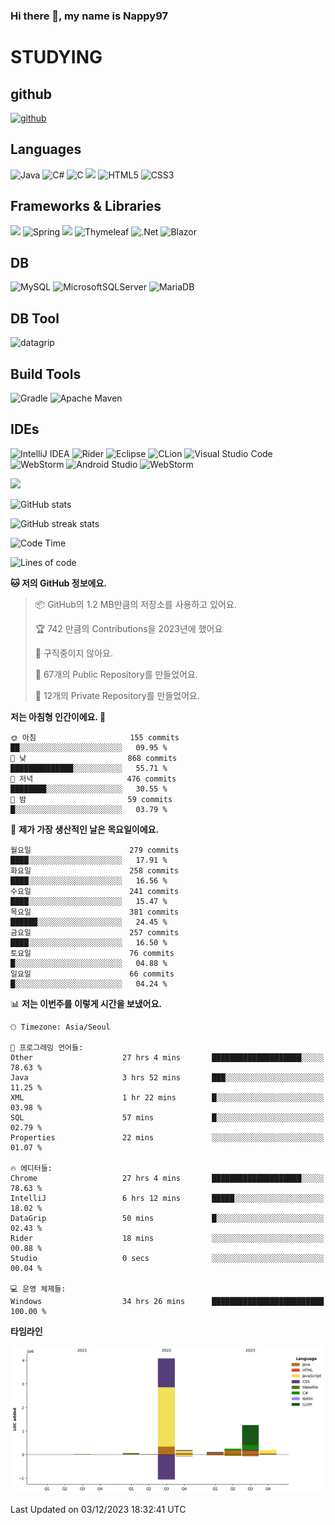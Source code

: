### Hi there 👋, my name is Nappy97

# STUDYING
## github
[<img src='https://cdn.jsdelivr.net/npm/simple-icons@3.0.1/icons/github.svg' alt='github' height='40'>](https://github.com/Nappy97)  

## Languages
![Java](https://img.shields.io/badge/java-%23ED8B00.svg?style=for-the-badge&logo=openjdk&logoColor=white) ![C#](https://img.shields.io/badge/c%23-%23239120.svg?style=for-the-badge&logo=c-sharp&logoColor=white) ![C](https://img.shields.io/badge/c-%2300599C.svg?style=for-the-badge&logo=c&logoColor=white) <img src="https://img.shields.io/badge/javascript-F7DF1E?style=for-the-badge&logo=javascript&logoColor=black"> ![HTML5](https://img.shields.io/badge/html5-%23E34F26.svg?style=for-the-badge&logo=html5&logoColor=white) ![CSS3](https://img.shields.io/badge/css3-%231572B6.svg?style=for-the-badge&logo=css3&logoColor=white)

## Frameworks & Libraries
<img src="https://img.shields.io/badge/bootstrap-7952B3?style=for-the-badge&logo=bootstrap&logoColor=white"> ![Spring](https://img.shields.io/badge/spring-%236DB33F.svg?style=for-the-badge&logo=spring&logoColor=white) <img src="https://img.shields.io/badge/jQuery-0769AD?style=for-the-badge&logo=jquery&logoColor=white"> ![Thymeleaf](https://img.shields.io/badge/Thymeleaf-%23005C0F.svg?style=for-the-badge&logo=Thymeleaf&logoColor=white) ![.Net](https://img.shields.io/badge/.NET-5C2D91?style=for-the-badge&logo=.net&logoColor=white) ![Blazor](https://img.shields.io/badge/blazor-%235C2D91.svg?style=for-the-badge&logo=blazor&logoColor=white)

## DB
![MySQL](https://img.shields.io/badge/mysql-%2300f.svg?style=for-the-badge&logo=mysql&logoColor=white) ![MicrosoftSQLServer](https://img.shields.io/badge/Microsoft%20SQL%20Server-CC2927?style=for-the-badge&logo=microsoft%20sql%20server&logoColor=white) ![MariaDB](https://img.shields.io/badge/MariaDB-003545?style=for-the-badge&logo=mariadb&logoColor=white)

## DB Tool
![datagrip](https://img.shields.io/badge/datagrip-9681EB?style=flat&logo=datagrip)

## Build Tools
![Gradle](https://img.shields.io/badge/Gradle-02303A.svg?style=for-the-badge&logo=Gradle&logoColor=white) ![Apache Maven](https://img.shields.io/badge/Apache%20Maven-C71A36?style=for-the-badge&logo=Apache%20Maven&logoColor=white)

## IDEs
![IntelliJ IDEA](https://img.shields.io/badge/IntelliJIDEA-000000.svg?style=for-the-badge&logo=intellij-idea&logoColor=white) ![Rider](https://img.shields.io/badge/Rider-000000.svg?style=for-the-badge&logo=Rider&logoColor=white&color=black&labelColor=crimson) ![Eclipse](https://img.shields.io/badge/Eclipse-FE7A16.svg?style=for-the-badge&logo=Eclipse&logoColor=white) ![CLion](https://img.shields.io/badge/CLion-black?style=for-the-badge&logo=clion&logoColor=white) ![Visual Studio Code](https://img.shields.io/badge/Visual%20Studio%20Code-0078d7.svg?style=for-the-badge&logo=visual-studio-code&logoColor=white) ![WebStorm](https://img.shields.io/badge/webstorm-143?style=for-the-badge&logo=webstorm&logoColor=white&color=black) ![Android Studio](https://img.shields.io/badge/Android%20Studio-3DDC84.svg?style=for-the-badge&logo=android-studio&logoColor=white) ![WebStorm](https://img.shields.io/badge/webstorm-143?style=for-the-badge&logo=webstorm&logoColor=white&color=black)

<div>
  <img  src="https://github-readme-stats.vercel.app/api/top-langs/?username=Nappy97&langs_count=8&exclude_repo=Example-deep-learning-from-scratch&layout=compact&line_height=24&hide_border=true&title_color=d88e82&card_width=280">
<div>
  
![GitHub stats](https://github-readme-stats.vercel.app/api?username=Nappy97&show_icons=true)  

![GitHub streak stats](https://github-readme-streak-stats.herokuapp.com/?user=Nappy97)  

<!--START_SECTION:waka-->
![Code Time](http://img.shields.io/badge/Code%20Time-1%2C111%20hrs%2048%20mins-blue)

![Lines of code](https://img.shields.io/badge/%EC%A0%80%EB%8A%94%20%EC%97%AC%ED%83%9C%EA%B9%8C%EC%A7%80%20-6.1%20million%20%EC%A4%84%EC%9D%98%20%EC%BD%94%EB%93%9C%EB%A5%BC%20%EC%9E%91%EC%84%B1%ED%96%88%EC%96%B4%EC%9A%94.-blue)

**🐱 저의 GitHub 정보에요.** 

> 📦 GitHub의 1.2 MB만큼의 저장소를 사용하고 있어요. 
 > 
> 🏆 742 만큼의 Contributions을 2023년에 했어요
 > 
> 🚫 구직중이지 않아요.
 > 
> 📜 67개의 Public Repository를 만들었어요. 
 > 
> 🔑 12개의 Private Repository를 만들었어요. 
 > 
**저는 아침형 인간이에요. 🐤** 

```text
🌞 아침                     155 commits         ██░░░░░░░░░░░░░░░░░░░░░░░   09.95 % 
🌆 낮　                     868 commits         ██████████████░░░░░░░░░░░   55.71 % 
🌃 저녁                     476 commits         ████████░░░░░░░░░░░░░░░░░   30.55 % 
🌙 밤　                     59 commits          █░░░░░░░░░░░░░░░░░░░░░░░░   03.79 % 
```
📅 **제가 가장 생산적인 날은 목요일이에요.** 

```text
월요일                      279 commits         ████░░░░░░░░░░░░░░░░░░░░░   17.91 % 
화요일                      258 commits         ████░░░░░░░░░░░░░░░░░░░░░   16.56 % 
수요일                      241 commits         ████░░░░░░░░░░░░░░░░░░░░░   15.47 % 
목요일                      381 commits         ██████░░░░░░░░░░░░░░░░░░░   24.45 % 
금요일                      257 commits         ████░░░░░░░░░░░░░░░░░░░░░   16.50 % 
토요일                      76 commits          █░░░░░░░░░░░░░░░░░░░░░░░░   04.88 % 
일요일                      66 commits          █░░░░░░░░░░░░░░░░░░░░░░░░   04.24 % 
```


📊 **저는 이번주를 이렇게 시간을 보냈어요.** 

```text
🕑︎ Timezone: Asia/Seoul

💬 프로그래밍 언어들: 
Other                    27 hrs 4 mins       ████████████████████░░░░░   78.63 % 
Java                     3 hrs 52 mins       ███░░░░░░░░░░░░░░░░░░░░░░   11.25 % 
XML                      1 hr 22 mins        █░░░░░░░░░░░░░░░░░░░░░░░░   03.98 % 
SQL                      57 mins             █░░░░░░░░░░░░░░░░░░░░░░░░   02.79 % 
Properties               22 mins             ░░░░░░░░░░░░░░░░░░░░░░░░░   01.07 % 

🔥 에디터들: 
Chrome                   27 hrs 4 mins       ████████████████████░░░░░   78.63 % 
IntelliJ                 6 hrs 12 mins       █████░░░░░░░░░░░░░░░░░░░░   18.02 % 
DataGrip                 50 mins             █░░░░░░░░░░░░░░░░░░░░░░░░   02.43 % 
Rider                    18 mins             ░░░░░░░░░░░░░░░░░░░░░░░░░   00.88 % 
Studio                   0 secs              ░░░░░░░░░░░░░░░░░░░░░░░░░   00.04 % 

💻 운영 체제들: 
Windows                  34 hrs 26 mins      █████████████████████████   100.00 % 
```

**타임라인**

![Lines of Code chart](https://raw.githubusercontent.com/Nappy97/Nappy97/main/assets/bar_graph.png)


 Last Updated on 03/12/2023 18:32:41 UTC
<!--END_SECTION:waka-->
